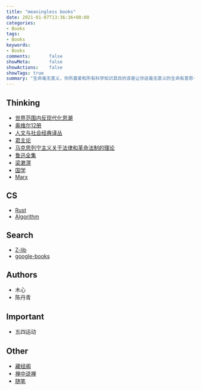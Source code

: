 ```yaml
---
title: "meaningless books"
date: 2021-01-07T13:36:36+08:00
categories:
- Books
tags:
- Books
keywords:
- Books
comments:       false
showMeta:       false
showActions:    false
showTags: true
summary: "生命毫无意义，你所喜爱和所有科学知识其目的该是让你这毫无意义的生命有意思一点"
---
```


## Thinking
- [世界范围内反现代化思潮](https://github.com/januborer/books/blob/main/Thinking/%E4%B8%96%E7%95%8C%E5%8F%8D%E7%8E%B0%E4%BB%A3%E5%8C%96%E6%80%9D%E6%BD%AE.pdf)
- [奥维尔12册](https://github.com/januborer/books/blob/main/Thinking/%E5%A5%A5%E5%A8%81%E5%B0%94%E4%BD%9C%E5%93%8112%E5%86%8C.mobi)
- [人文与社会经典译丛](https://github.com/januborer/books/blob/main/Thinking/%E4%BA%BA%E6%96%87%E4%B8%8E%E7%A4%BE%E4%BC%9A53%E5%86%8C.epub)
- [君主论](https://github.com/januborer/books/blob/main/Thinking/%E5%90%9B%E4%B8%BB%E8%AE%BA%EF%BC%9A%E6%8B%BF%E7%A0%B4%E4%BB%91%E6%89%B9%E6%B3%A8%E7%89%88%20(%E9%A9%AC%E5%9F%BA%E9%9B%85%E7%BB%B4%E5%88%A9%2C%E9%9D%9E%E5%A2%A8%E7%9B%9F)%20(z-lib.org).mobi)
- [马克思列宁主义关于法律和革命法制的理论](https://github.com/januborer/books/blob/main/Thinking/%E9%A9%AC%E5%85%8B%E6%80%9D%E5%88%97%E5%AE%81%E4%B8%BB%E4%B9%89%E5%85%B3%E4%BA%8E%E6%B3%95%E5%BE%8B%E5%92%8C%E9%9D%A9%E5%91%BD%E6%B3%95%E5%88%B6%E7%9A%84%E7%90%86%E8%AE%BA%20(%E4%B8%AD%E5%A4%AE%E6%94%BF%E6%B3%95%E5%B9%B2%E9%83%A8%E5%AD%A6%E6%A0%A1%E4%B8%BB%E7%BC%96)%20(z-lib.org).mobi)
- [鲁迅全集](https://github.com/januborer/books/blob/main/Thinking/%E9%B2%81%E8%BF%85%E5%85%A8%E9%9B%86%20(%E9%B2%81%E8%BF%85)%20(z-lib.org).epub)
- [梁漱溟](https://github.com/januborer/books/blob/main/Thinking/%E4%B8%AD%E5%9B%BD%E6%96%87%E5%8C%96%E8%A6%81%E4%B9%89%2B%E4%BA%BA%E5%BF%83%E4%B8%8E%E4%BA%BA%E7%94%9F%2B%E4%B8%9C%E6%96%B9%E5%AD%A6%E6%9C%AF%E6%A6%82%E8%A7%82%EF%BC%88%E5%A2%9E%E8%AE%A2%E6%9C%AC%EF%BC%89%2B%E4%B8%9C%E8%A5%BF%E6%96%87%E5%8C%96%E5%8F%8A%E5%85%B6%E5%93%B2%E5%AD%A6%20(%E6%A2%81%E6%BC%B1%E6%BA%9F)%20(z-lib.org).epub)
- [国学](https://ctext.org/zhs)
- [Marx](https://www.marxists.org/chinese/index.html)






## CS
- [Rust](https://januborer.github.io/rust_resources)
- [Algorithm](https://github.com/januborer/books/blob/main/CS/algorithm_third.pdf)


## Search
- [Z-lib](https://z-lib.org)
- [google-books](https://books.google.com)

## Authors
- 木心
- 陈丹青

## Important
- 五四运动

## Other
- [藏经阁](https://januborer.github.io/cangjingge/)
- [禅中说禅](https://januborer.github.io/chzhshch/)
- [随笔](https://januborer.github.io/essay/)
